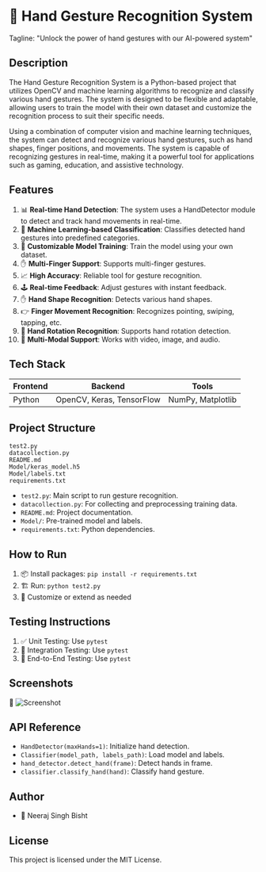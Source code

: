 🚀 **Hand Gesture Recognition System**
======================================

Tagline: "Unlock the power of hand gestures with our AI-powered system"

**Description**
---------------

The Hand Gesture Recognition System is a Python-based project that utilizes OpenCV and machine learning algorithms to recognize and classify various hand gestures. The system is designed to be flexible and adaptable, allowing users to train the model with their own dataset and customize the recognition process to suit their specific needs.

Using a combination of computer vision and machine learning techniques, the system can detect and recognize various hand gestures, such as hand shapes, finger positions, and movements. The system is capable of recognizing gestures in real-time, making it a powerful tool for applications such as gaming, education, and assistive technology.

**Features**
------------

1. 📊 **Real-time Hand Detection**: The system uses a HandDetector module to detect and track hand movements in real-time.
2. 🤖 **Machine Learning-based Classification**: Classifies detected hand gestures into predefined categories.
3. 📁 **Customizable Model Training**: Train the model using your own dataset.
4. ✋ **Multi-Finger Support**: Supports multi-finger gestures.
5. 📈 **High Accuracy**: Reliable tool for gesture recognition.
6. 🕹️ **Real-time Feedback**: Adjust gestures with instant feedback.
7. ✋ **Hand Shape Recognition**: Detects various hand shapes.
8. 👉 **Finger Movement Recognition**: Recognizes pointing, swiping, tapping, etc.
9. 🔄 **Hand Rotation Recognition**: Supports hand rotation detection.
10. 🧠 **Multi-Modal Support**: Works with video, image, and audio.

**Tech Stack**
-------------

| Frontend | Backend | Tools |
|----------|---------|-------|
| Python   | OpenCV, Keras, TensorFlow | NumPy, Matplotlib |

**Project Structure**
--------------------

```
test2.py
datacollection.py
README.md
Model/keras_model.h5
Model/labels.txt
requirements.txt
```

- `test2.py`: Main script to run gesture recognition.
- `datacollection.py`: For collecting and preprocessing training data.
- `README.md`: Project documentation.
- `Model/`: Pre-trained model and labels.
- `requirements.txt`: Python dependencies.

**How to Run**
--------------

1. 📦 Install packages: `pip install -r requirements.txt`
2. 🏗️ Run: `python test2.py`
3. 📱 Customize or extend as needed

**Testing Instructions**
-------------------------

1. ✅ Unit Testing: Use `pytest`
2. 🔗 Integration Testing: Use `pytest`
3. 🔄 End-to-End Testing: Use `pytest`

**Screenshots**
---------------

📸 ![Screenshot](./78f7838f-65ea-45d9-849a-8197f011fefa.png)

**API Reference**
------------------

- `HandDetector(maxHands=1)`: Initialize hand detection.
- `Classifier(model_path, labels_path)`: Load model and labels.
- `hand_detector.detect_hand(frame)`: Detect hands in frame.
- `classifier.classify_hand(hand)`: Classify hand gesture.

**Author**
----------

- 👤 Neeraj Singh Bisht

**License**
-----------

This project is licensed under the MIT License.

